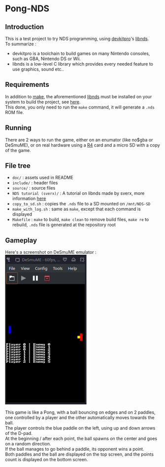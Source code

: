 # Pong-NDS
## Introduction

This is a test project to try NDS programming, using [devkitpro](https://devkitpro.org/)'s [libnds](https://github.com/devkitPro/libnds).  
To summarize :
- devkitpro is a toolchain to build games on many Nintendo consoles, such as GBA, Nintendo DS or Wii.
- libnds is a low-level C library which provides every needed feature to use graphics, sound etc..

## Requirements

In addition to <ins>make</ins>, the aforementioned <ins>libnds</ins> must be installed on your system to build the project, see [here](https://devkitpro.org/wiki/Getting_Started).  
This done, you only need to run the `make` command, it will generate a `.nds` ROM file.  

## Running

There are 2 ways to run the game, either on an enumator (like no$gba or DeSmuME), or on real hardware using a [R4](https://www.r4ds.com/) card and a micro SD with a copy of the game.  

## File tree

- `doc/` : assets used in README
- `include/` : header files
- `source/` : source files
- `NDS tutorial (sverx)/` : A tutorial on libnds made by sverx, more information [here](https://github.com/Chi-Iroh/NDS-Tutorial)
- `copy_to_sd.sh` : copies the `.nds` file to a SD mounted on `/mnt/NDS-SD`
- `make_with_log.sh` : same as `make`, except that each command is displayed
- `Makefile` : `make` to build, `make clean` to remove build files, `make re` to rebuild, `.nds` file is generated at the repository root

## Gameplay

Here's a screenshot on DeSmuME emulator :  
<img src="doc/in-game screenshot.png" alt="Black background with a yellow ball and two paddles, blue at left and red at right"></img>

This game is like a Pong, with a ball bouncing on edges and on 2 paddles, one controlled by a player and the other automatically moves towards the ball.  
The player controls the blue paddle on the left, using up and down arrows of the D-pad.  
At the beginning / after each point, the ball spawns on the center and goes on a random direction.  
If the ball manages to go behind a paddle, its opponent wins a point.  
Both paddles and the ball are displayed on the top screen, and the points count is displayed on the bottom screen.  